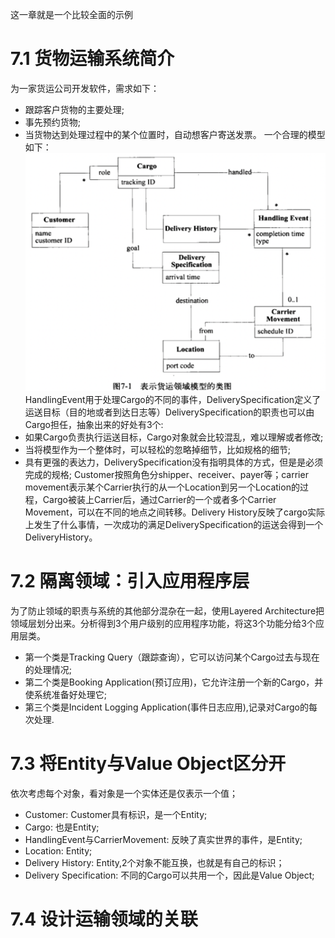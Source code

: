 这一章就是一个比较全面的示例
# 7.1 货物运输系统简介
为一家货运公司开发软件，需求如下：
- 跟踪客户货物的主要处理;
- 事先预约货物;
- 当货物达到处理过程中的某个位置时，自动想客户寄送发票。
一个合理的模型如下：
![cargo](7/cargo.png)
HandlingEvent用于处理Cargo的不同的事件，DeliverySpecification定义了运送目标（目的地或者到达日志等）DeliverySpecification的职责也可以由Cargo担任，抽象出来的好处有3个:
- 如果Cargo负责执行运送目标，Cargo对象就会比较混乱，难以理解或者修改;
- 当将模型作为一个整体时，可以轻松的忽略掉细节，比如规格的细节;
- 具有更强的表达力，DeliverySpecification没有指明具体的方式，但是是必须完成的规格;
Customer按照角色分shipper、receiver、payer等；carrier movement表示某个Carrier执行的从一个Location到另一个Location的过程，Cargo被装上Carrier后，通过Carrier的一个或者多个Carrier Movement，可以在不同的地点之间转移。Delivery History反映了cargo实际上发生了什么事情，一次成功的满足DeliverySpecification的运送会得到一个DeliveryHistory。
# 7.2 隔离领域：引入应用程序层
为了防止领域的职责与系统的其他部分混杂在一起，使用Layered Architecture把领域层划分出来。分析得到3个用户级别的应用程序功能，将这3个功能分给3个应用层类。
- 第一个类是Tracking Query（跟踪查询），它可以访问某个Cargo过去与现在的处理情况;
- 第二个类是Booking Application(预订应用)，它允许注册一个新的Cargo，并使系统准备好处理它;
- 第三个类是Incident Logging Application(事件日志应用),记录对Cargo的每次处理.
# 7.3 将Entity与Value Object区分开
依次考虑每个对象，看对象是一个实体还是仅表示一个值；
- Customer: Customer具有标识，是一个Entity;
- Cargo: 也是Entity;
- HandlingEvent与CarrierMovement: 反映了真实世界的事件，是Entity; 
- Location: Entity;
- Delivery History: Entity,2个对象不能互换，也就是有自己的标识；
- Delivery Specification: 不同的Cargo可以共用一个，因此是Value Object;
# 7.4 设计运输领域的关联
  